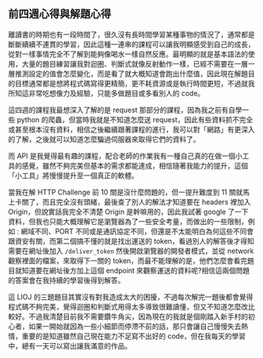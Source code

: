 ## 前四週心得與解題心得

離讀書的時期也有一段時間了，很久沒有長時間學習某種事物的情況了，通常都是斷斷續續不連貫的學習，因此這種一連串的課程可以讓我明顯感受到自己的成長，從對一樣事情完全不了解到能夠像喝水一樣自然反應。最明顯的就是基本語法的使用，大量的題目練習讓我對迴圈、判斷式就像反射動作一樣，已經不需要在一層一層推測設定的值會怎麼變化，而是看了就大概知道會跑出什麼值，因此現在解題目的目標通常都是想將程式碼寫得更精簡，更不耗資源或是執行時間更短，不過就我所知這非常吃想像力及經驗，只能多做題目或多看別人的 code。

這四週的課程我最想深入了解的是 request 那部分的課程，因為我之前有自學一些 python 的爬蟲，但當時我就是不知道怎麼送 request，因此有些資料抓不完全或甚至根本沒有資料，相信之後繼續跟著課程的進行，我可以對「網路」有更深入的了解，之後就可以知道怎麼騙過伺服器來取得它們的資料了。

而 API 是我覺得最有趣的課程，配合老師的作業我有一種自己真的在做一個小工具的感覺，雖然不夠完美但基本的需求都能達成，相信隨著我能力的提升，這個「小工具」將慢慢提升至一個真正的軟體。

當我在解 HTTP Challenge 前 10 關是沒什麼問題的，但一提升難度到 11 關就馬上卡關了，而且完全沒有頭緒，最後查了別人的解法才知道要在 headers 裡加入 Origin，但說實話我完全不清楚 Origin 是幹嘛用的，因此我試著 google 了一下資料，但我也只能大概理解它是瀏覽器為了一些安全考量，而做出的一些限制，例如 : 網域不同、PORT 不同或是通訊協定不同，但還是不太能明白為何這些不同會跟資安有關，而第二個搞不懂的就是找出運送的 token，看過別人的解答後才得知需要在網址後加入 `/deliver_token` 然後開啟瀏覽器的開發者模式，並從 network 觀察裡面的檔案，來取得下一關的 token，而最不能理解的是，他們怎麼會看完題目就知道要在網址後方加上這個 endpoint 來觀察運送的資料呢?相信這兩個問題的答案會在我持續的學習後得到解答。

這 LIOJ 的三題題目其實沒有對我造成太大的困擾，不過每次解完一題後都會覺得程式碼不夠完美，覺得迴圈和判斷式用得太多導致很難讀懂，但又不知道怎麼改比較好。不過我清楚目前我不需要鑽牛角尖，因為現在的我就是個剛踏入新手村的初心者，如果一開始就因為一些小細節而停滯不前的話，那只會讓自己慢慢失去熱情，重要的是知道雖然自己現在能力不足寫不出好的 code，但在我每天的學習中，總有一天可以寫出讓我滿意的作品。

